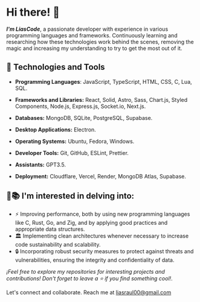 # Hi there! 👋

<p>
    <strong><i>I'm LiasCode</i></strong>, 
    a passionate developer with experience in various programming languages and frameworks. Continuously learning and researching how these technologies work behind the scenes, removing the magic     and increasing my understanding to try to get the most out of it. 
</p>

## 🚀 Technologies and Tools

- **Programming Languages**: JavaScript, TypeScript, HTML, CSS, C, Lua, SQL.

- **Frameworks and Libraries:** React, Solid, Astro, Sass, Chart.js, Styled Components, Node.js, Express.js, Socket.io, Next.js.

- **Databases:** MongoDB, SQLite, PostgreSQL, Supabase.

- **Desktop Applications:** Electron.

- **Operating Systems:** Ubuntu, Fedora, Windows.

- **Developer Tools:** Git, GitHub, ESLint, Prettier.

- **Assistants:** GPT3.5.

- **Deployment:** Cloudflare, Vercel, Render, MongoDB Atlas, Supabase.

## 🧠📚 I'm interested in delving into:
- ⚡ Improving performance, both by using new programming languages like C, Rust, Go, and Zig, and by applying good practices and appropriate data structures.
- 🏛️ Implementing clean architectures whenever necessary to increase code sustainability and scalability.
- 🔒 Incorporating robust security measures to protect against threats and vulnerabilities, ensuring the integrity and confidentiality of data.

*¡Feel free to explore my repositories for interesting projects and contributions! Don't forget to leave a ⭐️ if you find something cool!*.

Let's connect and collaborate. Reach me at [liasraul00@gmail.com](mailto:liasraul00@gmail)

